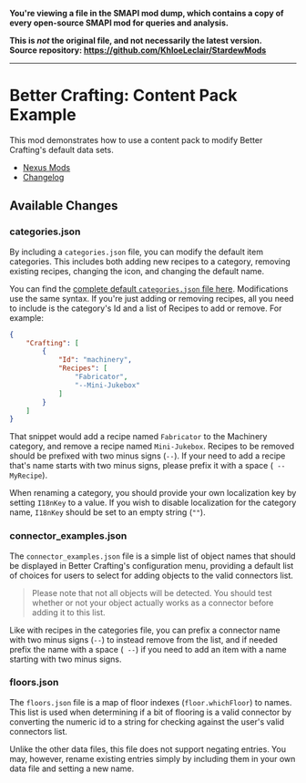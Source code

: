 **You're viewing a file in the SMAPI mod dump, which contains a copy of every open-source SMAPI mod
for queries and analysis.**

**This is _not_ the original file, and not necessarily the latest version.**  
**Source repository: https://github.com/KhloeLeclair/StardewMods**

----

# Better Crafting: Content Pack Example

This mod demonstrates how to use a content pack to modify
Better Crafting's default data sets.

* [Nexus Mods](https://www.nexusmods.com/stardewvalley/mods/11115/)
* [Changelog](https://github.com/KhloeLeclair/StardewMods/blob/main/BetterCrafting.Example/CHANGELOG.md)


## Available Changes

### categories.json

By including a `categories.json` file, you can modify the default item
categories. This includes both adding new recipes to a category, removing
existing recipes, changing the icon, and changing the default name.

You can find the [complete default `categories.json` file here](https://github.com/KhloeLeclair/StardewMods/blob/main/BetterCrafting/assets/categories.json).
Modifications use the same syntax. If you're just adding or removing recipes,
all you need to include is the category's Id and a list of Recipes to add or
remove. For example:

```json
{
	"Crafting": [
		{
			"Id": "machinery",
			"Recipes": [
				"Fabricator",
				"--Mini-Jukebox"
			]
		}
	]
}
```

That snippet would add a recipe named `Fabricator` to the Machinery category,
and remove a recipe named `Mini-Jukebox`. Recipes to be removed should be
prefixed with two minus signs (`--`). If your need to add a recipe that's
name starts with two minus signs, please prefix it with a space (` --MyRecipe`).

When renaming a category, you should provide your own localization key by
setting `I18nKey` to a value. If you wish to disable localization for the
category name, `I18nKey` should be set to an empty string (`""`).


### connector_examples.json

The `connector_examples.json` file is a simple list of object names that should
be displayed in Better Crafting's configuration menu, providing a default list
of choices for users to select for adding objects to the valid connectors list.

> Please note that not all objects will be detected. You should test whether or
> not your object actually works as a connector before adding it to this list.

Like with recipes in the categories file, you can prefix a connector name with
two minus signs (`--`) to instead remove from the list, and if needed prefix the
name with a space (` --`) if you need to add an item with a name starting with
two minus signs.


### floors.json

The `floors.json` file is a map of floor indexes (`floor.whichFloor`) to names.
This list is used when determining if a bit of flooring is a valid connector
by converting the numeric id to a string for checking against the user's valid
connectors list.

Unlike the other data files, this file does not support negating entries. You
may, however, rename existing entries simply by including them in your own data
file and setting a new name.
